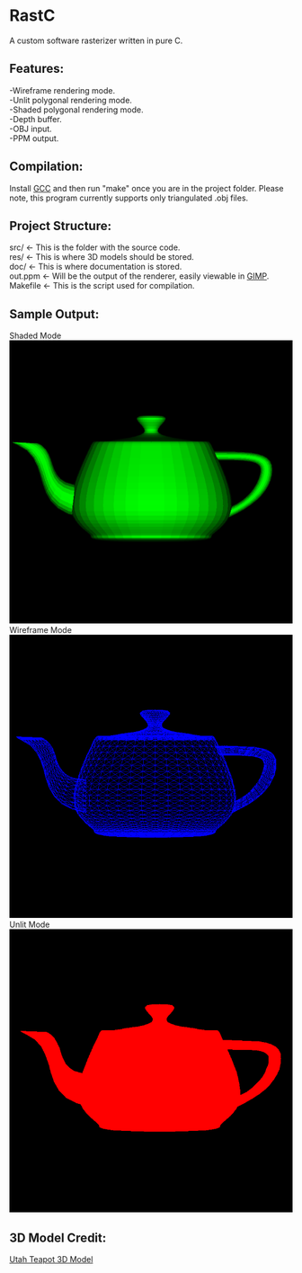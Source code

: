 # RastC
A custom software rasterizer written in pure C.

## Features:
-Wireframe rendering mode.\
-Unlit polygonal rendering mode.\
-Shaded polygonal rendering mode.\
-Depth buffer.\
-OBJ input.\
-PPM output.

## Compilation:
Install [GCC](https://gcc.gnu.org/) and then run "make" once you are in the project folder. Please note, this program currently supports only triangulated .obj files.

## Project Structure:
src/ <- This is the folder with the source code.\
res/ <- This is where 3D models should be stored.\
doc/ <- This is where documentation is stored.\
out.ppm <- Will be the output of the renderer, easily viewable in [GIMP](https://www.gimp.org/downloads/).\
Makefile <- This is the script used for compilation.

## Sample Output:
Shaded Mode\
![A lit polygonal output from RastC.](lit_out.png "Render")
Wireframe Mode\
![A wireframe output from RastC.](wire_out.png "Render")\
Unlit Mode\
![A unlit polygonal output from RastC.](unlit_out.png "Render")

## 3D Model Credit:
[Utah Teapot 3D Model](https://users.cs.utah.edu/~dejohnso/models/teapot.html)
